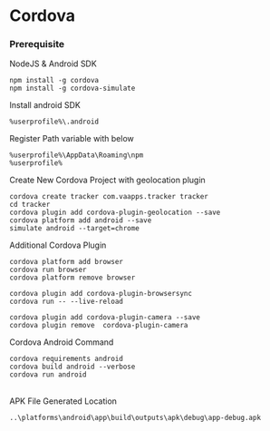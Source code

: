 
# Cordova

### Prerequisite
NodeJS & Android SDK
```
npm install -g cordova
npm install -g cordova-simulate
```
Install android SDK
```
%userprofile%\.android
```

Register Path variable with below
```
%userprofile%\AppData\Roaming\npm
%userprofile%
```
Create New Cordova Project with geolocation plugin
```
cordova create tracker com.vaapps.tracker tracker
cd tracker
cordova plugin add cordova-plugin-geolocation --save
cordova platform add android --save
simulate android --target=chrome
```
Additional Cordova Plugin
```
cordova platform add browser
cordova run browser
cordova platform remove browser

cordova plugin add cordova-plugin-browsersync
cordova run -- --live-reload

cordova plugin add cordova-plugin-camera --save
cordova plugin remove  cordova-plugin-camera
```
Cordova Android Command
```
cordova requirements android   
cordova build android --verbose
cordova run android
```
\
APK File Generated Location
```
..\platforms\android\app\build\outputs\apk\debug\app-debug.apk
```
